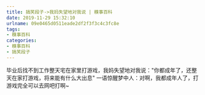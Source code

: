 ```yaml
---
title: 搞笑段子->我妈失望地对我说 | 糗事百科
date: 2019-11-29 15:32:10
urlname: 09e0465d0511eade2df2f3f3c4c3fc8e
tags: 
- 糗事百科
categories:
- 糗事百科
- 搞笑段子
---
```

毕业后找不到工作整天宅在家里打游戏，我妈失望地对我说："你都成年了，还整天在家打游戏，将来能有什么大出息" 一语惊醒梦中人：对啊，我都成年人了，打游戏完全可以去网吧打啊~


